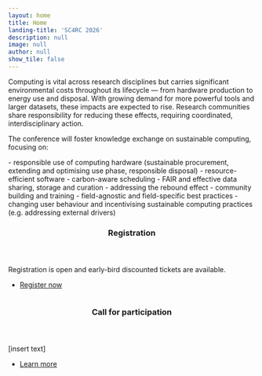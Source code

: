 ```yaml
---
layout: home
title: Home
landing-title: 'SC4RC 2026'
description: null
image: null
author: null
show_tile: false
---
```


<p>Computing is vital across research disciplines but carries significant environmental costs throughout its lifecycle — from hardware production to energy use and disposal. With growing demand for more powerful tools and larger datasets, these impacts are expected to rise. Research communities share responsibility for reducing these effects, requiring coordinated, interdisciplinary action.</p>

<p>The conference will foster knowledge exchange on sustainable computing, focusing on:</p>
- responsible use of computing hardware (sustainable procurement, extending and optimising use phase, responsible disposal)
- resource-efficient software
- carbon-aware scheduling
- FAIR and effective data sharing, storage and curation
- addressing the rebound effect
- community building and training
- field-agnostic and field-specific best practices
- changing user behaviour and incentivising sustainable computing practices (e.g. addressing external drivers)

<!-- Spotlight sections -->
<section id="two" class="spotlights">
	<section>
		<a href="generic.html" class="image">
			<img src="{% link assets/images/pic08.jpg %}" alt="" data-position="center center" />
		</a>
		<div class="content">
			<div class="inner">
				<header class="major">
					<h3>Registration</h3>
				</header>
				<p>Registration is open and early-bird discounted tickets are available.</p>
				<ul class="actions">
					<li><a href="https://indico.cern.ch/event/1526482/page/38180-registration-info" class="button">Register now</a></li>
				</ul>
			</div>
		</div>
	</section>
	<section>
		<a href="generic.html" class="image">
			<img src="{% link assets/images/pic09.jpg %}" alt="" data-position="top center" />
		</a>
		<div class="content">
			<div class="inner">
				<header class="major">
					<h3>Call for participation</h3>
				</header>
				<p>[insert text]</p>
				<ul class="actions">
					<li><a href="https://indico.cern.ch/event/1526482/page/38183-submissions-info" class="button">Learn more</a></li>
				</ul>
			</div>
		</div>
	</section>
</section>